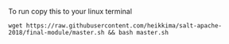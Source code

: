 To run copy this to your linux terminal
```
wget https://raw.githubusercontent.com/heikkima/salt-apache-2018/final-module/master.sh && bash master.sh
```
